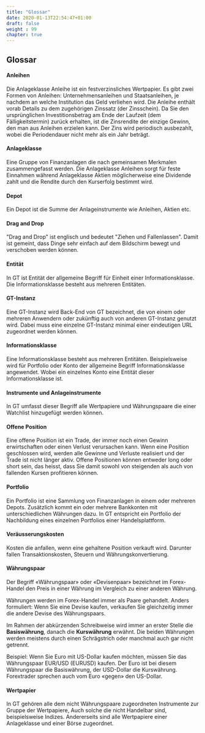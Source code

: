 ```yaml
---
title: "Glossar"
date: 2020-01-13T22:54:47+01:00
draft: false
weight : 99
chapter: true
---
```

## Glossar
#### Anleihen
Die Anlageklasse Anleihe ist ein festverzinsliches Wertpapier. Es gibt zwei Formen von Anleihen: Unternehmensanleihen und Staatsanleihen, je nachdem an welche Institution das Geld verliehen wird. Die Anleihe enthält vorab Details zu dem zugehörigen Zinssatz (der Zinsschein). Da Sie den ursprünglichen Investitionsbetrag am Ende der Laufzeit (dem Fälligkeitstermin) zurück erhalten, ist die Zinsrendite der einzige Gewinn, den man aus Anleihen erzielen kann. Der Zins wird periodisch ausbezahlt, wobei die Periodendauer nicht mehr als ein Jahr beträgt.
#### Anlageklasse
Eine Gruppe von Finanzanlagen die nach gemeinsamen Merkmalen zusammengefasst werden. Die Anlageklasse Anleihen sorgt für feste Einnahmen während Anlageklasse Aktien möglicherweise eine Dividende zahlt und die Rendite durch den Kurserfolg bestimmt wird.
#### Depot
Ein Depot ist die Summe  der Anlageinstrumente wie Anleihen, Aktien etc.
#### Drag and Drop
"Drag and Drop" ist englisch und bedeutet "Ziehen und Fallenlassen". Damit ist gemeint, dass Dinge sehr einfach auf dem Bildschirm bewegt und verschoben werden können.
#### Entität
In GT ist Entität der allgemeine Begriff für Einheit einer Informationsklasse. Die Informationsklasse besteht aus mehreren Entitäten.
#### GT-Instanz
Eine GT-Instanz wird Back-End von GT bezeichnet, die von einem oder mehreren Anwendern oder zukünftig auch von anderen GT-Instanz genutzt wird. Dabei muss eine einzelne GT-Instanz minimal einer eindeutigen URL zugeordnet werden können.
#### Informationsklasse
Eine Informationsklasse besteht aus mehreren Entitäten. Beispielsweise wird für Portfolio oder Konto der allgemeine Begriff Informationsklasse angewendet. Wobei ein einzelnes Konto eine Entität dieser Informationsklasse ist.
#### Instrumente und Anlageinstrumente
In GT umfasst dieser Begriff alle Wertpapiere und Währungspaare die einer Watchlist hinzugefügt werden können.
#### Offene Position
Eine offene Position ist ein Trade, der immer noch einen Gewinn erwirtschaften oder einen Verlust verursachen kann. Wenn eine Position geschlossen wird, werden alle Gewinne und Verluste realisiert und der Trade ist nicht länger aktiv. Offene Positionen können entweder long oder short sein, das heisst, dass Sie damit sowohl von steigenden als auch von fallenden Kursen profitieren können.
#### Portfolio 
Ein Portfolio ist eine Sammlung von Finanzanlagen in einem oder mehreren Depots. Zusätzlich kommt ein oder mehrere  Bankkonten mit unterschiedlichen Währungen dazu. In GT entspricht ein Portfolio der Nachbildung eines einzelnen Portfolios einer Handelsplattform.


#### Veräusserungskosten
Kosten die anfallen, wenn eine gehaltene Position verkauft wird. Darunter fallen Transaktionskosten, Steuern und Währungskonvertierung.

#### Währungspaar
Der Begriff «Währungspaar» oder «Devisenpaar» bezeichnet im Forex-Handel den Preis in einer Währung im Vergleich zu einer anderen Währung.

Währungen werden im Forex-Handel immer als Paare gehandelt. Anders formuliert: Wenn Sie eine Devise kaufen, verkaufen Sie gleichzeitig immer die andere Devise des Währungspaars.

Im Rahmen der abkürzenden Schreibweise wird immer an erster Stelle die **Basiswährung**, danach die **Kurswährung** erwähnt. Die beiden Währungen werden meistens durch einen Schrägstrich oder manchmal auch gar nicht getrennt.

Beispiel: Wenn Sie Euro mit US-Dollar kaufen möchten, müssen Sie das Währungspaar EUR/USD (EURUSD) kaufen. Der Euro ist bei diesem Währungspaar die Basiswährung, der USD-Dollar die Kurswährung. Forextrader sprechen auch vom Euro «gegen» den US-Dollar.
#### Wertpapier
In GT gehören alle dem nicht Währungspaare zugeordneten Instrumente zur Gruppe der Wertpapiere, Auch solche die nicht Handelbar sind, beispielsweise Indizes. Andererseits sind alle Wertpapiere einer Anlageklasse und einer Börse zugeordnet.